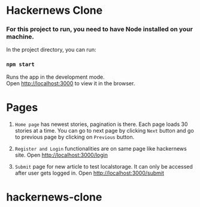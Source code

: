 # Hackernews Clone

### For this project to run, you need to have Node installed on your machine.

In the project directory, you can run:

### `npm start`

Runs the app in the development mode.\
Open [http://localhost:3000](http://localhost:3000) to view it in the browser.

# Pages

1. `Home page` has newest stories, pagination is there.
   Each page loads 30 stories at a time.
   You can go to next page by clicking `Next` button and go to previous page by clicking on `Previous` button.

2. `Register and Login` functionalities are on same page like hackernews site.
   Open [http://localhost:3000/login](http://localhost:3000/login)

3. `Submit` page for new article to test localstorage.
   It can only be accessed after user gets logged in.
   Open [http://localhost:3000/submit](http://localhost:3000/submit)

# hackernews-clone
